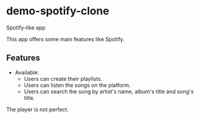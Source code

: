 # demo-spotify-clone
Spotify-like app

This app offers some main features like Spotify. 

## Features

* Available:
    * Users can create their playlists.
    * Users can listen the songs on the platform.
    * Users can search the song by artist's name, album's title and song's title.

The player is not perfect.

